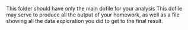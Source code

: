 This folder should have only the main dofile for your analysis
This dofile may serve to produce all the output of your homework, 
as well as a file showing all the data exploration you did to get to the final result.